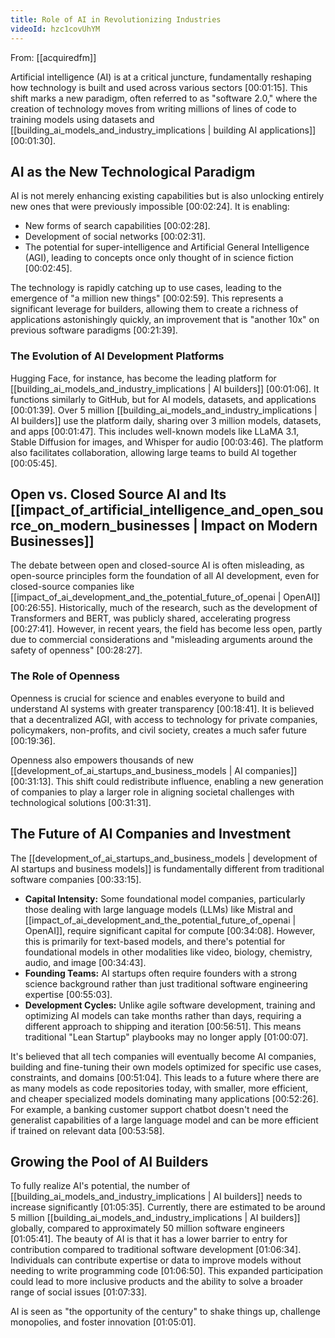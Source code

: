 ```yaml
---
title: Role of AI in Revolutionizing Industries
videoId: hzc1covUhYM
---
```


From: [[acquiredfm]] <br/> 

Artificial intelligence (AI) is at a critical juncture, fundamentally reshaping how technology is built and used across various sectors <a class="yt-timestamp" data-t="00:01:15">[00:01:15]</a>. This shift marks a new paradigm, often referred to as "software 2.0," where the creation of technology moves from writing millions of lines of code to training models using datasets and [[building_ai_models_and_industry_implications | building AI applications]] <a class="yt-timestamp" data-t="00:01:30">[00:01:30]</a>.

## AI as the New Technological Paradigm

AI is not merely enhancing existing capabilities but is also unlocking entirely new ones that were previously impossible <a class="yt-timestamp" data-t="00:02:24">[00:02:24]</a>.
It is enabling:
*   New forms of search capabilities <a class="yt-timestamp" data-t="00:02:28">[00:02:28]</a>.
*   Development of social networks <a class="yt-timestamp" data-t="00:02:31">[00:02:31]</a>.
*   The potential for super-intelligence and Artificial General Intelligence (AGI), leading to concepts once only thought of in science fiction <a class="yt-timestamp" data-t="00:02:45">[00:02:45]</a>.

The technology is rapidly catching up to use cases, leading to the emergence of "a million new things" <a class="yt-timestamp" data-t="00:02:59">[00:02:59]</a>. This represents a significant leverage for builders, allowing them to create a richness of applications astonishingly quickly, an improvement that is "another 10x" on previous software paradigms <a class="yt-timestamp" data-t="00:21:39">[00:21:39]</a>.

### The Evolution of AI Development Platforms
Hugging Face, for instance, has become the leading platform for [[building_ai_models_and_industry_implications | AI builders]] <a class="yt-timestamp" data-t="00:01:06">[00:01:06]</a>. It functions similarly to GitHub, but for AI models, datasets, and applications <a class="yt-timestamp" data-t="00:01:39">[00:01:39]</a>. Over 5 million [[building_ai_models_and_industry_implications | AI builders]] use the platform daily, sharing over 3 million models, datasets, and apps <a class="yt-timestamp" data-t="00:01:47">[00:01:47]</a>. This includes well-known models like LLaMA 3.1, Stable Diffusion for images, and Whisper for audio <a class="yt-timestamp" data-t="00:03:46">[00:03:46]</a>. The platform also facilitates collaboration, allowing large teams to build AI together <a class="yt-timestamp" data-t="00:05:45">[00:05:45]</a>.

## Open vs. Closed Source AI and Its [[impact_of_artificial_intelligence_and_open_source_on_modern_businesses | Impact on Modern Businesses]]

The debate between open and closed-source AI is often misleading, as open-source principles form the foundation of all AI development, even for closed-source companies like [[impact_of_ai_development_and_the_potential_future_of_openai | OpenAI]] <a class="yt-timestamp" data-t="00:26:55">[00:26:55]</a>. Historically, much of the research, such as the development of Transformers and BERT, was publicly shared, accelerating progress <a class="yt-timestamp" data-t="00:27:41">[00:27:41]</a>. However, in recent years, the field has become less open, partly due to commercial considerations and "misleading arguments around the safety of openness" <a class="yt-timestamp" data-t="00:28:27">[00:28:27]</a>.

### The Role of Openness
Openness is crucial for science and enables everyone to build and understand AI systems with greater transparency <a class="yt-timestamp" data-t="00:18:41">[00:18:41]</a>. It is believed that a decentralized AGI, with access to technology for private companies, policymakers, non-profits, and civil society, creates a much safer future <a class="yt-timestamp" data-t="00:19:36">[00:19:36]</a>.

Openness also empowers thousands of new [[development_of_ai_startups_and_business_models | AI companies]] <a class="yt-timestamp" data-t="00:31:13">[00:31:13]</a>. This shift could redistribute influence, enabling a new generation of companies to play a larger role in aligning societal challenges with technological solutions <a class="yt-timestamp" data-t="00:31:31">[00:31:31]</a>.

## The Future of AI Companies and Investment

The [[development_of_ai_startups_and_business_models | development of AI startups and business models]] is fundamentally different from traditional software companies <a class="yt-timestamp" data-t="00:33:15">[00:33:15]</a>.
*   **Capital Intensity:** Some foundational model companies, particularly those dealing with large language models (LLMs) like Mistral and [[impact_of_ai_development_and_the_potential_future_of_openai | OpenAI]], require significant capital for compute <a class="yt-timestamp" data-t="00:34:08">[00:34:08]</a>. However, this is primarily for text-based models, and there's potential for foundational models in other modalities like video, biology, chemistry, audio, and image <a class="yt-timestamp" data-t="00:34:43">[00:34:43]</a>.
*   **Founding Teams:** AI startups often require founders with a strong science background rather than just traditional software engineering expertise <a class="yt-timestamp" data-t="00:55:03">[00:55:03]</a>.
*   **Development Cycles:** Unlike agile software development, training and optimizing AI models can take months rather than days, requiring a different approach to shipping and iteration <a class="yt-timestamp" data-t="00:56:51">[00:56:51]</a>. This means traditional "Lean Startup" playbooks may no longer apply <a class="yt-timestamp" data-t="01:00:07">[01:00:07]</a>.

It's believed that all tech companies will eventually become AI companies, building and fine-tuning their own models optimized for specific use cases, constraints, and domains <a class="yt-timestamp" data-t="00:51:04">[00:51:04]</a>. This leads to a future where there are as many models as code repositories today, with smaller, more efficient, and cheaper specialized models dominating many applications <a class="yt-timestamp" data-t="00:52:26">[00:52:26]</a>. For example, a banking customer support chatbot doesn't need the generalist capabilities of a large language model and can be more efficient if trained on relevant data <a class="yt-timestamp" data-t="00:53:58">[00:53:58]</a>.

## Growing the Pool of AI Builders

To fully realize AI's potential, the number of [[building_ai_models_and_industry_implications | AI builders]] needs to increase significantly <a class="yt-timestamp" data-t="01:05:35">[01:05:35]</a>. Currently, there are estimated to be around 5 million [[building_ai_models_and_industry_implications | AI builders]] globally, compared to approximately 50 million software engineers <a class="yt-timestamp" data-t="01:05:41">[01:05:41]</a>. The beauty of AI is that it has a lower barrier to entry for contribution compared to traditional software development <a class="yt-timestamp" data-t="01:06:34">[01:06:34]</a>. Individuals can contribute expertise or data to improve models without needing to write programming code <a class="yt-timestamp" data-t="01:06:50">[01:06:50]</a>. This expanded participation could lead to more inclusive products and the ability to solve a broader range of social issues <a class="yt-timestamp" data-t="01:07:33">[01:07:33]</a>.

AI is seen as "the opportunity of the century" to shake things up, challenge monopolies, and foster innovation <a class="yt-timestamp" data-t="01:05:01">[01:05:01]</a>.
